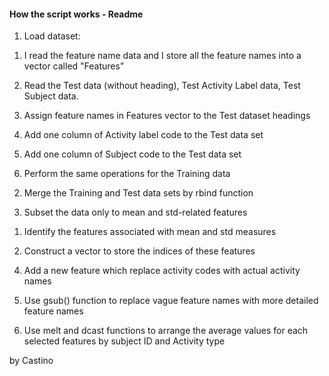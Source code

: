
#### How the script works - Readme ####

1. Load dataset: 

  1) I read the feature name data and I store all the feature names into a vector called "Features"

  2) Read the Test data (without heading), Test Activity Label data, Test Subject data. 

  3) Assign feature names in Features vector to the Test dataset headings

  4) Add one column of Activity label code to the Test data set
 
  5) Add one column of Subject code to the Test data set

  6) Perform the same operations for the Training data


2. Merge the Training and Test data sets by rbind function

3. Subset the data only to mean and std-related features

  1) Identify the features associated with mean and std measures

  2) Construct a vector to store the indices of these features

4. Add a new feature which replace activity codes with actual activity names

5. Use gsub() function to replace vague feature names with more detailed feature names

6. Use melt and dcast functions to arrange the average values for each selected features by subject ID and Activity type


by Castino
